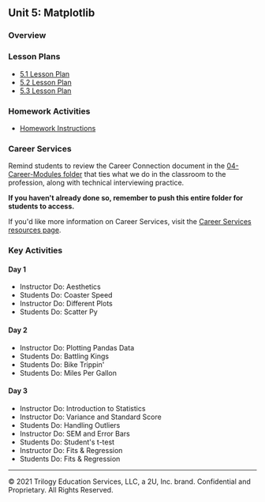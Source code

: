 ## Unit 5: Matplotlib

### Overview

### Lesson Plans

* [5.1 Lesson Plan](1/LessonPlan.md)
* [5.2 Lesson Plan](2/LessonPlan.md)
* [5.3 Lesson Plan](3/LessonPlan.md)

### Homework Activities

* [Homework Instructions](../../02-Homework/05-Matplotlib/Instructions/README.md)

### Career Services

Remind students to review the Career Connection document in the [04-Career-Modules folder](../../04-Career-Modules/) that ties what we do in the classroom to the profession, along with technical interviewing practice.

**If you haven't already done so, remember to push this entire folder for students to access.**

If you'd like more information on Career Services, visit the [Career Services resources page](http://bit.ly/DataVizCS).

### Key Activities

#### Day 1

* Instructor Do: Aesthetics
* Students Do: Coaster Speed
* Instructor Do: Different Plots
* Students Do: Scatter Py

#### Day 2

* Instructor Do: Plotting Pandas Data
* Students Do: Battling Kings
* Students Do: Bike Trippin'
* Students Do: Miles Per Gallon

#### Day 3

* Instructor Do: Introduction to Statistics
* Instructor Do: Variance and Standard Score
* Students Do: Handling Outliers
* Instructor Do: SEM and Error Bars
* Students Do: Student's t-test
* Instructor Do: Fits & Regression
* Students Do: Fits & Regression

- - -

© 2021 Trilogy Education Services, LLC, a 2U, Inc. brand. Confidential and Proprietary. All Rights Reserved.
